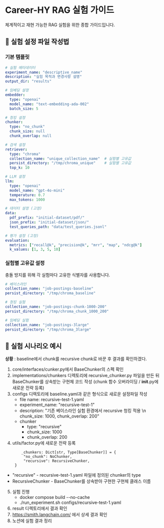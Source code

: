 # Career-HY RAG 실험 가이드

체계적이고 재현 가능한 RAG 실험을 위한 종합 가이드입니다.

## 🔬 실험 설정 파일 작성법

### 기본 템플릿
```yaml
# 실험 메타데이터
experiment_name: "descriptive_name"
description: "실험 목적과 변경사항 설명"
output_dir: "results"

# 임베딩 설정
embedder:
  type: "openai"
  model_name: "text-embedding-ada-002"
  batch_size: 5

# 청킹 설정
chunker:
  type: "no_chunk"
  chunk_size: null
  chunk_overlap: null

# 검색 설정
retriever:
  type: "chroma"
  collection_name: "unique_collection_name"  # 실험별 고유값
  persist_directory: "/tmp/chroma_unique"    # 실험별 고유값
  top_k: 10

# LLM 설정
llm:
  type: "openai"
  model_name: "gpt-4o-mini"
  temperature: 0.7
  max_tokens: 1000

# 데이터 설정 (고정)
data:
  pdf_prefix: "initial-dataset/pdf/"
  json_prefix: "initial-dataset/json/"
  test_queries_path: "data/test_queries.jsonl"

# 평가 설정 (고정)
evaluation:
  metrics: ["recall@k", "precision@k", "mrr", "map", "ndcg@k"]
  k_values: [1, 3, 5, 10]
```

### 실험별 고유값 설정
충돌 방지를 위해 각 실험마다 고유한 식별자를 사용합니다.

```yaml
# 베이스라인
collection_name: "job-postings-baseline"
persist_directory: "/tmp/chroma_baseline"

# 청킹 실험
collection_name: "job-postings-chunk-1000-200"
persist_directory: "/tmp/chroma_chunk_1000_200"

# 임베딩 실험
collection_name: "job-postings-3large"
persist_directory: "/tmp/chroma_3large"
```


## 🎯 실험 시나리오 예시

**상황** : baseline에서 chunk를 recursive chunk로 바꾼 후 결과를 확인하겠다.
1. core/interfaces/cunker.py에서 BaseChunker의 스펙 확인
2. implementations/chunkers 디렉토리에 recursive_chunker.py 파일을 만든 뒤 BaseChunker를 상속받는 구현체 코드 작성 (chunk 함수 오버라이딩 / __init__.py에 새로운 전략 등록)
3. configs 디렉토리에 baseline.yaml과 같은 형식으로 새로운 설정파일 작성
   - file name: recursive-test-1.yaml
   - experiment_name: "recursive-test-1"
   - description: "기존 베이스라인 실험 환경에서 recursive 청킹 적용 \n chunk_size: 1000, chunk_overlap: 200"
   - chunker
     - type: "recursive"
     - chunk_size: 1000
     - chunk_overlap: 200
4. utils/factor.py에 새로운 전략 등록
   ```
       _chunkers: Dict[str, Type[BaseChunker]] = {
        "no_chunk": NoChunker,
        "recursive": RecursiveChunker,
    }
    ```
  - "recursive" - recursive-test-1.yaml 파일에 정의된 chunker의 type
  - RecursiveChunker - BaseChunker를 상속받아 구현한 구현체 클래스 이름
5. 실험 진행
   - docker compose build --no-cache
   - ./run_experiment.sh configs/recursive-test-1.yaml
6. result 디렉토리에서 결과 확인
7. https://smith.langchain.com/ 에서 상세 결과 확인
8. 노션에 실험 결과 정리
